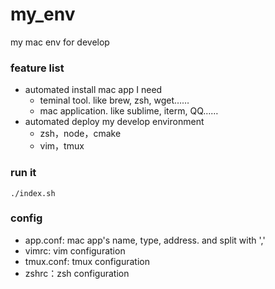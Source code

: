 # my_env
my mac env for develop

### feature list
* automated install mac app I need
  - teminal tool. like brew, zsh, wget……
  - mac application. like sublime, iterm, QQ……
* automated deploy my develop environment
  - zsh，node，cmake
  - vim，tmux

### run it
```
./index.sh
```
### config

- app.conf: mac app's name, type, address. and split with ','
- vimrc: vim configuration
- tmux.conf: tmux configuration
- zshrc：zsh configuration
